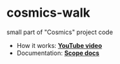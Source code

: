 # cosmics-walk
small part of "Cosmics" project code

- How it works: __[YouTube video](https://www.youtube.com/watch?v=7-nNZt79NHk)__
- Documentation: __[Scope docs](https://github.com/pavel-kudinov/scope-docs)__
